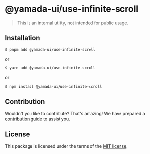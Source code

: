 # @yamada-ui/use-infinite-scroll

> This is an internal utility, not intended for public usage.

## Installation

```sh
$ pnpm add @yamada-ui/use-infinite-scroll
```

or

```sh
$ yarn add @yamada-ui/use-infinite-scroll
```

or

```sh
$ npm install @yamada-ui/use-infinite-scroll
```

## Contribution

Wouldn't you like to contribute? That's amazing! We have prepared a [contribution guide](https://github.com/yamada-ui/yamada-ui/blob/main/CONTRIBUTING.md) to assist you.

## License

This package is licensed under the terms of the
[MIT license](https://github.com/yamada-ui/yamada-ui/blob/main/LICENSE).
